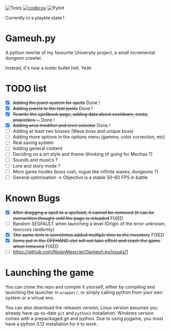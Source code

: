 ![Tests](https://github.com/NolanMascrier/Gameuh.py/actions/workflows/tests.yml/badge.svg) [![codecov](https://codecov.io/gh/NolanMascrier/Gameuh.py/branch/main/graph/badge.svg)](https://codecov.io/gh/NolanMascrier/Gameuh.py) ![Pylint](https://img.shields.io/endpoint?url=https://raw.githubusercontent.com/NolanMascrier/Gameuh.py/refs/heads/gh-pages/pylint-badge.json?refresh=true)

Currently in a playble state !
# Gameuh.py
A python rewrite of my favourite University project, a small incremental dungeon crawler.

Instead, it's now a looter bullet hell. Yeah
# TODO list
- [x] ~~Adding the jewel system for spells~~ Done !
- [x] ~~Adding jewels to the loot pools~~ Done !
- [x] ~~Rewrite the spellbook page, adding data about cooldown, costs, projectiles ...~~ Done !
- [x] ~~Adding area modifier and level selector~~ Done !
- [ ] Adding at least two bosses (Wave boss and unique boss)
- [ ] Adding more options in the options menu (gamma, color correction, etc)
- [ ] Real saving system
- [ ] Adding general content
- [ ] Deciding on a art style and theme (thinking of going for Mechas ?)
- [ ] Sounds and musics ?
- [ ] Lore and story mode ?
- [ ] More game modes (boss rush, rogue like infinite waves, dungeons ?)
- [ ] General optimisation -> Objective is a stable 50-60 FPS in battle

# Known Bugs
- [x] ~~After dragging a spell to a spellslot, it cannot be removed (it can be overwritten though) until the page is reloaded~~ FIXED
- [ ] Random SEGFAULT when launching a level (Origin of the error unknown, reoccurs randomly)
- [x] ~~The same item is sometimes added multiple time to the inventory~~ FIXED
- [x] ~~Items put in the OFFHAND slot will not take effect and crash the game when removed~~ FIXED
- [ ] https://github.com/NolanMascrier/Gameuh.py/issues/1

# Launching the game
You can clone the repo and compile it yourself, either by compiling and launching the launcher in `wrapper/`, or simply calling python from your own system or a virtual env.

You can also download the releases version; Linux version assumes you already have up-to-date `git` and `python3` installation. Windows version comes with a prepackaged git and python. Due to using pygame, you must have a python 3.12 installation for it to work.
